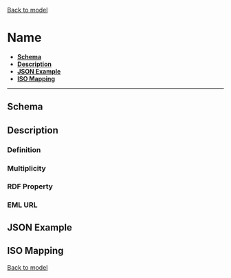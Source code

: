 [Back to model](_base.md)

# Name

- **[Schema](#schema)**
- **[Description](#description)**
- **[JSON Example](#json-example)**
- **[ISO Mapping](#iso-mapping)**
---
## Schema

## Description
### Definition
### Multiplicity
### RDF Property
### EML URL

## JSON Example
## ISO Mapping

[Back to model](_base.md)